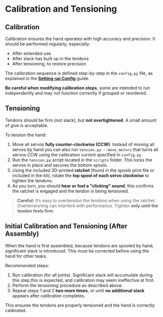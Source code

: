 # Calibration and Tensioning

## Calibration

Calibration ensures the hand operates with high accuracy and precision. It should be performed regularly, especially:

- After extended use
- After slack has built up in the tendons
- After tensioning, to restore precision

The calibration sequence is defined step-by-step in the `config.py` file, as explained in the [**Setting-up Config**](setting-up-config.md) guide.

**Be careful when modifying calibration steps**, some are intended to run independently and may not function correctly if grouped or reordered.

## Tensioning

Tendons should be firm (not slack), but **not overtightened**. A small amount of give is acceptable.

To tension the hand:

1. Move all servos **fully counter-clockwise (CCW)**. Instead of moving all servos by hand you can also run `tension.py --move_motors` that turns all servos CCW using the calibration current specified in `config.py`.  
2. Run the `tension.py` script located in the `scripts` folder. This locks the servos in place and secures the bottom spools.
3. Using the included 3D-printed **ratchet** (found in the spools print file or included in the kit), rotate the **top spool of each servo clockwise** to tighten the tendons.
4. As you turn, you should **hear or feel a "clicking" sound**, this confirms the ratchet is engaged and the tendon is being tensioned.

> **Careful:** It’s easy to overtension the tendons when using the ratchet. Overtensioning can interfere with performance. Tighten **only until the tendon feels firm**.

## Initial Calibration and Tensioning (After Assembly)

When the hand is first assembled, because tendons are spooled by hand, significant slack is introduced. This must be corrected before using the hand for other tasks.

Recommended steps:

1. Run calibration (for all joints). Significant slack will accumulate during this step,this is expected, and calibration may seem ineffective at first.
2. Perform the tensioning procedure as described above.
3. Repeat steps 1 and 2 **two more times**, or until **no additional slack** appears after calibration completes.

This ensures the tendons are properly tensioned and the hand is correctly calibrated.
